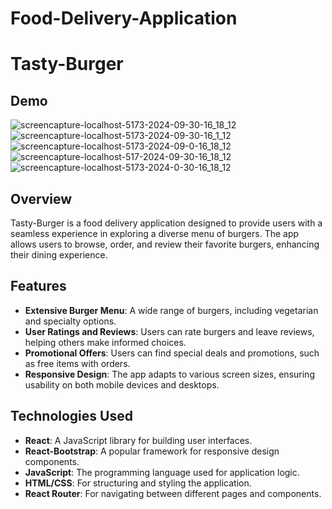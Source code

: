 # Food-Delivery-Application
# Tasty-Burger
## Demo
![screencapture-localhost-5173-2024-09-30-16_18_12](https://github.com/user-attachments/assets/a35872d2-972e-43cf-a82b-9253fa98ecc9)
![screencapture-localhost-5173-2024-09-30-16_1_12](https://github.com/user-attachments/assets/941d32bd-b467-4d79-9fdc-3fd3ad3b5e79)
![screencapture-localhost-5173-2024-09-0-16_18_12](https://github.com/user-attachments/assets/26a20385-8ba4-45b0-a7ea-3aceab3f80c4)
![screencapture-localhost-517-2024-09-30-16_18_12](https://github.com/user-attachments/assets/2078ffad-c495-487d-91ec-0c98c9a78f71)
![screencapture-localhost-5173-2024-0-30-16_18_12](https://github.com/user-attachments/assets/7dab4524-de26-4ad4-a255-a0678af24db7)


## Overview
Tasty-Burger is a food delivery application designed to provide users with a seamless experience in exploring a diverse menu of burgers. The app allows users to browse, order, and review their favorite burgers, enhancing their dining experience.

## Features
- **Extensive Burger Menu**: A wide range of burgers, including vegetarian and specialty options.
- **User Ratings and Reviews**: Users can rate burgers and leave reviews, helping others make informed choices.
- **Promotional Offers**: Users can find special deals and promotions, such as free items with orders.
- **Responsive Design**: The app adapts to various screen sizes, ensuring usability on both mobile devices and desktops.

## Technologies Used
- **React**: A JavaScript library for building user interfaces.
- **React-Bootstrap**: A popular framework for responsive design components.
- **JavaScript**: The programming language used for application logic.
- **HTML/CSS**: For structuring and styling the application.
- **React Router**: For navigating between different pages and components.
